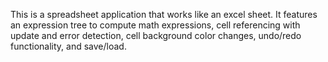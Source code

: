 This is a spreadsheet application that works like an excel sheet.
It features an expression tree to compute math expressions, cell referencing with update and error detection, cell background color changes, undo/redo functionality, and save/load.
